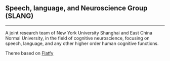 ## Speech, language, and Neuroscience Group (SLANG)
---

A joint research team of New York University Shanghai and East China Normal University,  in the field of cognitive neuroscience, focusing on speech, language, and any other higher order human cognitive functions. 


Theme based on [Flatfy](https://github.com/andreagalanti/Flatfy-Free-Flat-and-Responsive-HTML5-Template)